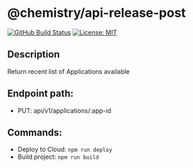 # @chemistry/api-release-post
[![GitHub Build Status](https://github.com/chemistry/crystallography-api/workflows/CI/badge.svg)](https://github.com/chemistry/crystallography-api/actions?query=workflow%3ACI)
[![License: MIT](https://img.shields.io/badge/License-MIT-gren.svg)](https://opensource.org/licenses/MIT)

## Description
Return recent list of Applications available

## Endpoint path:
 - PUT: api/v1/applications/:app-id

## Commands:
  * Deploy to Cloud: `npm run deploy`
  * Build project: `npm run build`
